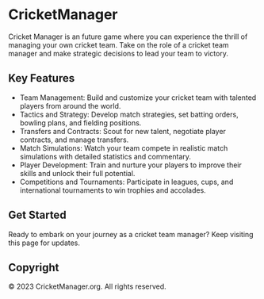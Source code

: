 # CricketManager

Cricket Manager is an future game where you can experience the thrill of managing your own cricket team. Take on the role of a cricket team manager and make strategic decisions to lead your team to victory.

## Key Features

- Team Management: Build and customize your cricket team with talented players from around the world.
- Tactics and Strategy: Develop match strategies, set batting orders, bowling plans, and fielding positions.
- Transfers and Contracts: Scout for new talent, negotiate player contracts, and manage transfers.
- Match Simulations: Watch your team compete in realistic match simulations with detailed statistics and commentary.
- Player Development: Train and nurture your players to improve their skills and unlock their full potential.
- Competitions and Tournaments: Participate in leagues, cups, and international tournaments to win trophies and accolades.

## Get Started

Ready to embark on your journey as a cricket team manager? Keep visiting this page for updates.

## Copyright

© 2023 CricketManager.org. All rights reserved.
